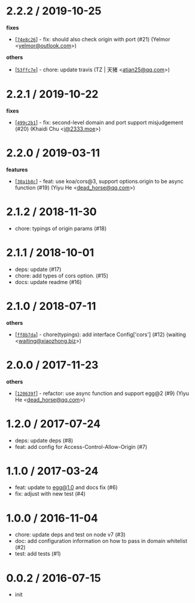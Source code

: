 
2.2.2 / 2019-10-25
==================

**fixes**
  * [[`74e8c26`](http://github.com/eggjs/egg-cors/commit/74e8c264ddbc3aa4b926efa7696a310ef3dabe71)] - fix: should also check origin with port (#21) (Yelmor <<yelmor@outlook.com>>)

**others**
  * [[`53ffc7e`](http://github.com/eggjs/egg-cors/commit/53ffc7ec2cb4d119dc2e6b76bbccb0ed7a3712e9)] - chore: update travis (TZ | 天猪 <<atian25@qq.com>>)

2.2.1 / 2019-10-22
==================

**fixes**
  * [[`499c2b1`](http://github.com/eggjs/egg-cors/commit/499c2b1cd730b4a9d5d7811946661cc9b475326d)] - fix: second-level domain and port support misjudgement (#20) (Khaidi Chu <<i@2333.moe>>)

2.2.0 / 2019-03-11
==================

**features**
  * [[`30a1b8c`](http://github.com/eggjs/egg-cors/commit/30a1b8c8cf58cacd208f86905d334588db523b8e)] - feat: use koa/cors@3, support options.origin to be async function (#19) (Yiyu He <<dead_horse@qq.com>>)

2.1.2 / 2018-11-30
==================

  * chore: typings of origin params (#18)

2.1.1 / 2018-10-01
==================

  * deps: update (#17)
  * chore: add types of cors option. (#15)
  * docs: update readme (#16)

2.1.0 / 2018-07-11
==================

**others**
  * [[`ff8b7da`](http://github.com/eggjs/egg-cors/commit/ff8b7dab9c9acff5f5319ecca1fe0df5d1ebfaf8)] - chore(typings): add interface Config['cors'] (#12) (waiting <<waiting@xiaozhong.biz>>)

2.0.0 / 2017-11-23
==================

**others**
  * [[`120639f`](http://github.com/eggjs/egg-cors/commit/120639fb784ed1ea71eff071124d3f242b52ab72)] - refactor: use async function and support egg@2 (#9) (Yiyu He <<dead_horse@qq.com>>)

1.2.0 / 2017-07-24
==================

  * deps: update deps (#8)
  * feat: add config for Access-Control-Allow-Origin (#7)

1.1.0 / 2017-03-24
==================

  * feat: update to egg@1.0 and docs fix (#6)
  * fix: adjust with new test (#4)

1.0.0 / 2016-11-04
==================

  * chore: update deps and test on node v7 (#3)
  * doc: add configuration information on how to pass in domain whitelist (#2)
  * test: add tests (#1)

0.0.2 / 2016-07-15
==================

  * init
